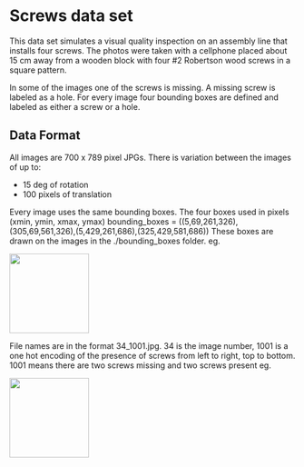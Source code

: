 # Screws data set

This data set simulates a visual quality inspection on an assembly line that installs four screws. The photos were taken with a cellphone placed about 15 cm away from a wooden block with four #2 Robertson wood screws in a square pattern. 

In some of the images one of the screws is missing. A missing screw is labeled as a hole. For every image four bounding boxes are defined and labeled as either a screw or a hole.

## Data Format
All images are 700 x 789 pixel JPGs.
There is variation between the images of up to: 
* 15 deg of rotation
* 100 pixels of translation

Every image uses the same bounding boxes.
The four boxes used in pixels (xmin, ymin, xmax, ymax)
bounding_boxes = ((5,69,261,326),(305,69,561,326),(5,429,261,686),(325,429,581,686))
These boxes are drawn on the images in the ./bounding_boxes folder. eg.

<img src="https://raw.githubusercontent.com/aaronzink/tensorflow-visual-inspection/master/datasets/screws/bounding_boxes/95_1001.jpg" align="middle" width="140">

File names are in the format 34_1001.jpg. 
34 is the image number, 1001 is a one hot encoding of the presence of screws from left to right, top to bottom. 1001 means there are two screws missing and two screws present eg.

<img src="https://raw.githubusercontent.com/aaronzink/tensorflow-visual-inspection/master/datasets/screws/train_val_set/100_1001.jpg"  align="middle" width="140">
